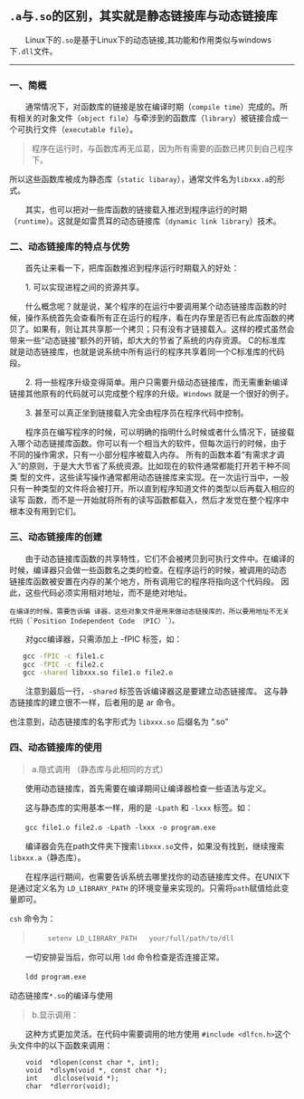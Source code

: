 ## `.a`与`.so`的区别，其实就是**静态链接库**与**动态链接库**

　　Linux下的`.so`是基于Linux下的动态链接,其功能和作用类似与windows下`.dll`文件。

------------------

### 一、简概

　　通常情况下，对函数库的链接是放在编译时期（`compile time`）完成的。所有相关的对象文件（`object file`）与牵涉到的函数库（`library`）被链接合成一个可执行文件（`executable file`）。

>程序在运行时，与函数库再无瓜葛，因为所有需要的函数已拷贝到自己程序下。

所以这些函数库被成为静态库（`static libaray`），通常文件名为`libxxx.a`的形式。


　　其实，也可以把对一些库函数的链接载入推迟到程序运行的时期（`runtime`）。这就是如雷贯耳的动态链接库（`dynamic link library`）技术。

### 二、动态链接库的特点与优势

　　首先让来看一下，把库函数推迟到程序运行时期载入的好处：

　　1. 可以实现进程之间的资源共享。

　　什么概念呢？就是说，某个程序的在运行中要调用某个动态链接库函数的时候，操作系统首先会查看所有正在运行的程序，看在内存里是否已有此库函数的拷 贝了。如果有，则让其共享那一个拷贝；只有没有才链接载入。这样的模式虽然会带来一些“动态链接”额外的开销，却大大的节省了系统的内存资源。
    C的标准库 就是动态链接库，也就是说系统中所有运行的程序共享着同一个C标准库的代码段。

　　2. 将一些程序升级变得简单。用户只需要升级动态链接库，而无需重新编译链接其他原有的代码就可以完成整个程序的升级。`Windows` 就是一个很好的例子。

　　3. 甚至可以真正坐到链接载入完全由程序员在程序代码中控制。

　　程序员在编写程序的时候，可以明确的指明什么时候或者什么情况下，链接载入哪个动态链接库函数。你可以有一个相当大的软件，但每次运行的时候，由于 不同的操作需求，只有一小部分程序被载入内存。
    所有的函数本着“有需求才调入”的原则，于是大大节省了系统资源。比如现在的软件通常都能打开若干种不同类 型的文件，这些读写操作通常都用动态链接库来实现。在一次运行当中，一般只有一种类型的文件将会被打开。所以直到程序知道文件的类型以后再载入相应的读写 函数，而不是一开始就将所有的读写函数都载入，然后才发觉在整个程序中根本没有用到它们。

### 三、动态链接库的创建

　　由于动态链接库函数的共享特性，它们不会被拷贝到可执行文件中。在编译的时候，编译器只会做一些函数名之类的检查。在程序运行的时候，被调用的动态 链接库函数被安置在内存的某个地方，所有调用它的程序将指向这个代码段。
    因此，这些代码必须实用相对地址，而不是绝对地址。
    
    在编译的时候，需要告诉编 译器，这些对象文件是用来做动态链接库的，所以要用地址不无关代码（`Position Independent Code （PIC）`）。

　　对gcc编译器，只需添加上 -fPIC 标签，如：
```bash
　　gcc -fPIC -c file1.c
　　gcc -fPIC -c file2.c
　　gcc -shared libxxx.so file1.o file2.o
```
　　注意到最后一行，`-shared` 标签告诉编译器这是要建立动态链接库。
这与静态链接库的建立很不一样，后者用的是 ar 命令。

也注意到，动态链接库的名字形式为 `libxxx.so` 后缀名为 “.so”

### 四、动态链接库的使用

> a.隐式调用 （静态库与此相同的方式）

　　使用动态链接库，首先需要在编译期间让编译器检查一些语法与定义。

　　这与静态库的实用基本一样，用的是 `-Lpath` 和 `-lxxx` 标签。如：

　　`gcc file1.o file2.o -Lpath -lxxx -o program.exe`

　　编译器会先在path文件夹下搜索`libxxx.so`文件，如果没有找到，继续搜索`libxxx.a`（静态库）。

　　在程序运行期间，也需要告诉系统去哪里找你的动态链接库文件。在UNIX下是通过定义名为 `LD_LIBRARY_PATH` 的环境变量来实现的。只需将`path`赋值给此变量即可。

`csh` 命令为：

>　　`setenv LD_LIBRARY_PATH   your/full/path/to/dll`

　　一切安排妥当后，你可以用 `ldd` 命令检查是否连接正常。

　　`ldd program.exe`

动态链接库`*.so`的编译与使用

>b.显示调用：

　　这种方式更加灵活。在代码中需要调用的地方使用 `#include <dlfcn.h>`这个头文件中的以下函数来调用：

 
```
    void  *dlopen(const char *, int);
    void  *dlsym(void *, const char *);
    int    dlclose(void *);
    char  *dlerror(void);
```

